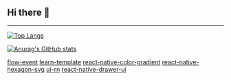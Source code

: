 ## Hi there 👋
**************************************************
[![Top Langs](https://github-readme-stats.vercel.app/api/top-langs/?username=phamha98&layout=compact)](https://github.com/phamha98/github-readme-stats)


[![Anurag's GitHub stats](https://github-readme-stats.vercel.app/api?username=phamha98)](https://github.com/phamha98github-readme-stats)
  
 



 
[flow-event](https://www.npmjs.com/package/flow-event)
[learn-template](https://www.npmjs.com/package/learn-template)
[react-native-color-gradient](https://www.npmjs.com/package/react-native-color-gradient)
[react-native-hexagon-svg](https://www.npmjs.com/package/react-native-hexagon-svg)
[ui-rn](https://www.npmjs.com/package/flow-event)
[react-native-drawer-ui](https://www.npmjs.com/package/react-native-drawer-ui)
